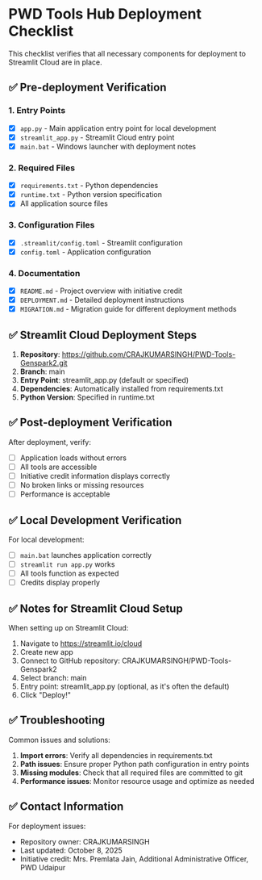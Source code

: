 # PWD Tools Hub Deployment Checklist

This checklist verifies that all necessary components for deployment to Streamlit Cloud are in place.

## ✅ Pre-deployment Verification

### 1. Entry Points
- [x] `app.py` - Main application entry point for local development
- [x] `streamlit_app.py` - Streamlit Cloud entry point
- [x] `main.bat` - Windows launcher with deployment notes

### 2. Required Files
- [x] `requirements.txt` - Python dependencies
- [x] `runtime.txt` - Python version specification
- [x] All application source files

### 3. Configuration Files
- [x] `.streamlit/config.toml` - Streamlit configuration
- [x] `config.toml` - Application configuration

### 4. Documentation
- [x] `README.md` - Project overview with initiative credit
- [x] `DEPLOYMENT.md` - Detailed deployment instructions
- [x] `MIGRATION.md` - Migration guide for different deployment methods

## ✅ Streamlit Cloud Deployment Steps

1. **Repository**: https://github.com/CRAJKUMARSINGH/PWD-Tools-Genspark2.git
2. **Branch**: main
3. **Entry Point**: streamlit_app.py (default or specified)
4. **Dependencies**: Automatically installed from requirements.txt
5. **Python Version**: Specified in runtime.txt

## ✅ Post-deployment Verification

After deployment, verify:
- [ ] Application loads without errors
- [ ] All tools are accessible
- [ ] Initiative credit information displays correctly
- [ ] No broken links or missing resources
- [ ] Performance is acceptable

## ✅ Local Development Verification

For local development:
- [ ] `main.bat` launches application correctly
- [ ] `streamlit run app.py` works
- [ ] All tools function as expected
- [ ] Credits display properly

## ✅ Notes for Streamlit Cloud Setup

When setting up on Streamlit Cloud:
1. Navigate to https://streamlit.io/cloud
2. Create new app
3. Connect to GitHub repository: CRAJKUMARSINGH/PWD-Tools-Genspark2
4. Select branch: main
5. Entry point: streamlit_app.py (optional, as it's often the default)
6. Click "Deploy!"

## ✅ Troubleshooting

Common issues and solutions:
1. **Import errors**: Verify all dependencies in requirements.txt
2. **Path issues**: Ensure proper Python path configuration in entry points
3. **Missing modules**: Check that all required files are committed to git
4. **Performance issues**: Monitor resource usage and optimize as needed

## ✅ Contact Information

For deployment issues:
- Repository owner: CRAJKUMARSINGH
- Last updated: October 8, 2025
- Initiative credit: Mrs. Premlata Jain, Additional Administrative Officer, PWD Udaipur
